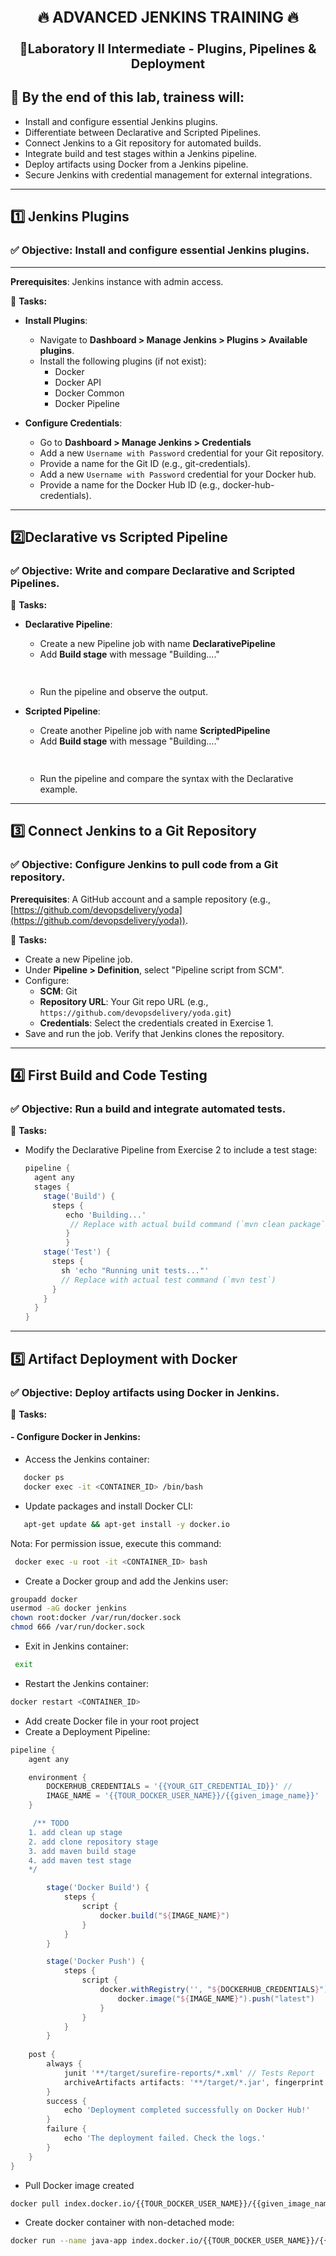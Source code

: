 
<div style="text-align:center; font-size: 24px;">
<p><strong>🔥 ADVANCED JENKINS TRAINING 🔥</strong></p>
</div>
<div style="text-align:center; font-size: 20px;">
<p><strong>📌Laboratory II Intermediate - Plugins, Pipelines & Deployment</strong></p>
</div>

## 🎯 By the end of this lab, trainess will:

- Install and configure essential Jenkins plugins.
- Differentiate between Declarative and Scripted Pipelines.
- Connect Jenkins to a Git repository for automated builds.
- Integrate build and test stages within a Jenkins pipeline.
- Deploy artifacts using Docker from a Jenkins pipeline.
- Secure Jenkins with credential management for external integrations.

---

## 1️⃣ Jenkins Plugins
### ✅ Objective: Install and configure essential Jenkins plugins.  
---
**Prerequisites**: Jenkins instance with admin access.

🔹 **Tasks:**

-  **Install Plugins**:
   - Navigate to **Dashboard > Manage Jenkins > Plugins > Available plugins**.
   - Install the following plugins (if not exist):  
     - Docker
     - Docker API
     - Docker Common  
     - Docker Pipeline 

- **Configure Credentials**:
   - Go to **Dashboard > Manage Jenkins > Credentials**
   - Add a new `Username with Password` credential for your Git repository.
   - Provide a name for the Git ID (e.g., git-credentials).
   - Add a new `Username with Password` credential for your Docker hub.
   - Provide a name for the Docker Hub ID (e.g., docker-hub-credentials).
   
---

## 2️⃣Declarative vs Scripted Pipeline
### ✅ Objective: Write and compare Declarative and Scripted Pipelines.

🔹 **Tasks:**

- **Declarative Pipeline**:
   - Create a new Pipeline job with name **DeclarativePipeline**
   - Add **Build stage** with message "Building...."
     ```groovy
    
     
     ```
   - Run the pipeline and observe the output.

- **Scripted Pipeline**:
   - Create another Pipeline job with name **ScriptedPipeline** 
   - Add **Build stage** with message "Building...."
     ```groovy
   
     ```
   - Run the pipeline and compare the syntax with the Declarative example.

---

## 3️⃣ Connect Jenkins to a Git Repository
### ✅ Objective: Configure Jenkins to pull code from a Git repository.  
**Prerequisites**: A GitHub account and a sample repository (e.g., [https://github.com/devopsdelivery/yoda](https://github.com/devopsdelivery/yoda)).

🔹 **Tasks:**

- Create a new Pipeline job.
- Under **Pipeline > Definition**, select "Pipeline script from SCM".
- Configure:
   - **SCM**: Git  
   - **Repository URL**: Your Git repo URL (e.g., `https://github.com/devopsdelivery/yoda.git`)  
   - **Credentials**: Select the credentials created in Exercise 1.  
- Save and run the job. Verify that Jenkins clones the repository.

---

## 4️⃣  First Build and Code Testing
### ✅ Objective: Run a build and integrate automated tests.

🔹 **Tasks:**

- Modify the Declarative Pipeline from Exercise 2 to include a test stage:
   ```groovy
   pipeline {
     agent any
     stages {
       stage('Build') {
         steps { 
            echo 'Building...' 
             // Replace with actual build command (`mvn clean package`)
            } 
            }
       stage('Test') {
         steps {
           sh 'echo "Running unit tests..."'
           // Replace with actual test command (`mvn test`)
         }
       }
     }
   }
  ```
---

## 5️⃣ Artifact Deployment with Docker

### ✅ Objective: Deploy artifacts using Docker in Jenkins.  

🔹 **Tasks:**

#### - Configure Docker in Jenkins:
- Access the Jenkins container:
```bash
   docker ps
   docker exec -it <CONTAINER_ID> /bin/bash
   ```

- Update packages and install Docker CLI:
```bash
   apt-get update && apt-get install -y docker.io
   ```
   Nota: For permission issue, execute this command:
    
  ```bash
   docker exec -u root -it <CONTAINER_ID> bash
  ```
- Create a Docker group and add the Jenkins user:
```bash
groupadd docker
usermod -aG docker jenkins
chown root:docker /var/run/docker.sock
chmod 666 /var/run/docker.sock
```
- Exit in Jenkins container:
```bash
 exit
 ```
- Restart the Jenkins container:
```bash
docker restart <CONTAINER_ID>
```

- Add create Docker file in your root project
- Create a Deployment Pipeline:
```groovy
pipeline {
    agent any

    environment {
        DOCKERHUB_CREDENTIALS = '{{YOUR_GIT_CREDENTIAL_ID}}' //
        IMAGE_NAME = '{{TOUR_DOCKER_USER_NAME}}/{{given_image_name}}'
    }

     /** TODO 
    1. add clean up stage
    2. add clone repository stage
    3. add maven build stage
    4. add maven test stage
    */

        stage('Docker Build') {
            steps {
                script {
                    docker.build("${IMAGE_NAME}")
                }
            }
        }

        stage('Docker Push') {
            steps {
                script {
                    docker.withRegistry('', "${DOCKERHUB_CREDENTIALS}") {
                        docker.image("${IMAGE_NAME}").push("latest")
                    }
                }
            }
        }
    
    post {
        always {
            junit '**/target/surefire-reports/*.xml' // Tests Report
            archiveArtifacts artifacts: '**/target/*.jar', fingerprint: true // arqquive the JAR file
        }
        success {
            echo 'Deployment completed successfully on Docker Hub!'
        }
        failure {
            echo 'The deployment failed. Check the logs.'
        }
    }
}
```
- Pull Docker image created 
```bash
docker pull index.docker.io/{{TOUR_DOCKER_USER_NAME}}/{{given_image_name}}:latest
```
- Create docker container with non-detached mode:
```bash
docker run --name java-app index.docker.io/{{TOUR_DOCKER_USER_NAME}}/{{given_image_name}}:latest
 ```



